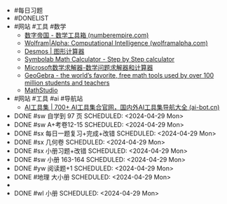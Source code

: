 - #每日习题
- #DONELIST
- #网站 #工具 #数学
	- [数字帝国 - 数学工具箱 (numberempire.com)](https://zh.numberempire.com/)
	- [Wolfram|Alpha: Computational Intelligence (wolframalpha.com)](https://www.wolframalpha.com/)
	- [Desmos | 图形计算器](https://www.desmos.com/calculator?lang=zh-CN)
	- [Symbolab Math Calculator - Step by Step calculator](https://www.symbolab.com/)
	- [Microsoft数学求解器-数学问题求解器和计算器](https://math.microsoft.com/zh)
	- [GeoGebra - the world’s favorite, free math tools used by over 100 million students and teachers](https://www.geogebra.org/)
	- [MathStudio](http://mathstud.io/)
- #网站 #工具 #ai #导航站
	- [AI工具集 | 700+ AI工具集合官网，国内外AI工具集导航大全 (ai-bot.cn)](https://ai-bot.cn/)
- DONE #sw 自学到 97 页
  SCHEDULED: <2024-04-29 Mon>
- DONE #sw A+考卷12-15
  SCHEDULED: <2024-04-29 Mon>
- DONE #sx 每日一题复习+完成+改错
  SCHEDULED: <2024-04-29 Mon>
- DONE #sx 几何卷
  SCHEDULED: <2024-04-29 Mon>
- DONE #sx 小册习题+改错
  SCHEDULED: <2024-04-29 Mon>
- DONE #sw 小册 163-164
  SCHEDULED: <2024-04-29 Mon>
- DONE #yw 阅读题+1
  SCHEDULED: <2024-04-29 Mon>
- DONE #地理 大小册
  SCHEDULED: <2024-04-29 Mon>
-
- DONE #wl 小册
  SCHEDULED: <2024-04-29 Mon>